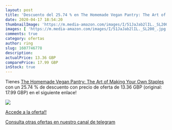 ```yaml
---
layout: post
title: 'Descuento del 25.74 % en The Homemade Vegan Pantry: The Art of Ma'
date: 2020-04-17 18:54:20
thumbnailImage: 'https://m.media-amazon.com/images/I/51JaJab2lIL._SL200_.jpg'
images: [ 'https://m.media-amazon.com/images/I/51JaJab2lIL._SL200_.jpg' ]
comments: true
category: ofertas
author: ring
slug: 1607746778
description:
actualPrice: 13.36 GBP
comparePrice: 17.99 GBP
inStock: true
---
```


Tienes [The Homemade Vegan Pantry: The Art of Making Your Own Staples](https://www.amazon.co.uk/dp/1607746778/?tag=redken01-21) con un 25.74 % de descuento con precio de oferta de 13.36 GBP (original: 17.99 GBP) en el siguiente enlace!

[![](https://m.media-amazon.com/images/I/51JaJab2lIL._SL200_.jpg)](https://www.amazon.co.uk/dp/1607746778/?tag=redken01-21)

[Accede a la oferta!!](https://www.amazon.co.uk/dp/1607746778/?tag=redken01-21)

[Consulta otras ofertas en nuestro canal de telegram](https://t.me/s/ofertas25)
